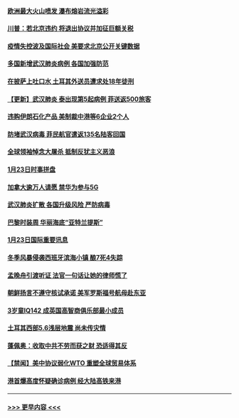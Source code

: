 #### [欧洲最大火山喷发 瀑布熔岩流光溢彩](../pages/prog202/a102760310.md?t=01250901) 
#### [川普：若北京违约 将退出协议并加征巨额关税](../pages/prog202/a102760250.md?t=01250901) 
#### [疫情失控波及国际社会 美要求北京公开关键数据](../pages/prog202/a102760245.md?t=01250901) 
#### [多国新增武汉肺炎病例 各国加强防范](../pages/prog202/a102760214.md?t=01250901) 
#### [在披萨上吐口水 土耳其外送员遭求处18年徒刑](../pages/prog202/a102759979.md?t=01250901) 
#### [【更新】武汉肺炎 泰出现第5起病例 菲送返500旅客](../pages/prog202/a102758911.md?t=01250901) 
#### [违购伊朗石化产品 美制裁中港等6企业2个人](../pages/prog202/a102759952.md?t=01250901) 
#### [防堵武汉病毒 菲民航官遣返135名陆客回国](../pages/prog202/a102759946.md?t=01250901) 
#### [全球领袖悼念大屠杀 抵制反犹主义恶浪](../pages/prog202/a102759678.md?t=01250901) 
#### [1月23日时事拼盘](../pages/prog202/a102759599.md?t=01250901) 
#### [加拿大逾万人请愿 禁华为参与5G](../pages/prog202/a102759553.md?t=01250901) 
#### [武汉肺炎扩散 各国升级风险 严防病毒](../pages/prog202/a102759400.md?t=01250901) 
#### [巴黎时装周 华丽海底“亚特兰提斯”](../pages/prog202/a102759217.md?t=01250901) 
#### [1月23日国际重要讯息](../pages/prog202/a102759199.md?t=01250901) 
#### [冬季风暴侵袭西班牙滨海小镇 酿7死4失踪](../pages/prog202/a102759119.md?t=01250901) 
#### [孟晚舟引渡听证 法官一句话让她的律师慌了](../pages/prog202/a102759060.md?t=01250901) 
#### [朝鲜扬言不遵守核试承诺 美军罗斯福号航母赴东亚](../pages/prog202/a102759001.md?t=01250901) 
#### [3岁童IQ142 成英国高智商俱乐部最小成员](../pages/prog202/a102758990.md?t=01250901) 
#### [土耳其西部5.6浅层地震 尚未传灾情](../pages/prog202/a102758903.md?t=01250901) 
#### [蓬佩奥：收取中共不劳而获之财 恐适得其反](../pages/prog202/a102758889.md?t=01250901) 
#### [【禁闻】美中协议弱化WTO 重塑全球贸易体系](../pages/prog202/a102758790.md?t=01250901) 
#### [港首爆高度怀疑确诊病例 经大陆高铁来港](../pages/prog202/a102758613.md?t=01250901) 

----
#### [ >>> 更早内容 <<< ](../indexes/prog202-earlier.md)
